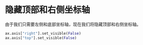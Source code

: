 # 隐藏顶部和右侧坐标轴

由于我们只需要左侧和底部坐标轴，现在我们将隐藏顶部和右侧坐标轴。

```python
ax.axis["right"].set_visible(False)
ax.axis["top"].set_visible(False)
```
